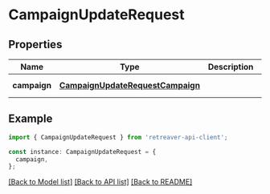 # CampaignUpdateRequest

## Properties

| Name         | Type                                                                  | Description | Notes                  |
| ------------ | --------------------------------------------------------------------- | ----------- | ---------------------- |
| **campaign** | [**CampaignUpdateRequestCampaign**](CampaignUpdateRequestCampaign.md) |             | [default to undefined] |

## Example

```typescript
import { CampaignUpdateRequest } from 'retreaver-api-client';

const instance: CampaignUpdateRequest = {
  campaign,
};
```

[[Back to Model list]](../README.md#documentation-for-models) [[Back to API list]](../README.md#documentation-for-api-endpoints) [[Back to README]](../README.md)
